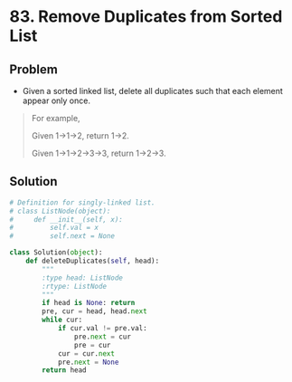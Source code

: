 # 83. Remove Duplicates from Sorted List

## Problem
- Given a sorted linked list, delete all duplicates such that each element appear only once.

> For example,
> 
> Given 1->1->2, return 1->2.
> 
> Given 1->1->2->3->3, return 1->2->3.

## Solution
```python
# Definition for singly-linked list.
# class ListNode(object):
#     def __init__(self, x):
#         self.val = x
#         self.next = None

class Solution(object):
    def deleteDuplicates(self, head):
        """
        :type head: ListNode
        :rtype: ListNode
        """
        if head is None: return
        pre, cur = head, head.next
        while cur:
            if cur.val != pre.val:
                pre.next = cur
                pre = cur
            cur = cur.next
            pre.next = None
        return head
```
